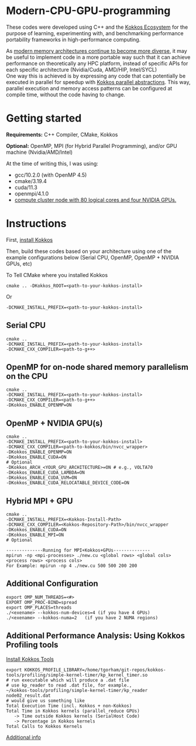# Modern-CPU-GPU-programming
These codes were developed using C++ and the [Kokkos Ecosystem](https://kokkos.org/) for the purpose 
of learning, experimenting with, and benchmarking performance portability frameworks in high-performance computing. 

As [modern memory architectures continue to become more
diverse](https://github.com/tommygorham/modern-cpu-gpu-programming/wiki/Heterogenous-Architectures#top500-comparison-november-2011---november-2021),
it may be useful to implement code in a more portable way such that it can achieve performance on theoretically any HPC platform,
instead of specific APIs for each specific architecture (Nvidia/Cuda, AMD/HIP, Intel/SYCL)   
One way this is achieved is by expressing any code that can potentially be executed in parallel for speedup with [Kokkos parallel
abstractions](https://kokkos.github.io/kokkos-core-wiki/API/core/ParallelDispatch.html). 
This way, parallel execution and memory access patterns can be configured at compile time, without the code having to
change.

# Getting started 
**Requirements:** C++ Compiler, CMake, Kokkos

**Optional:** OpenMP, MPI (for Hybrid Parallel Programming), and/or GPU machine (Nvidia/AMD/Intel) 

At the time of writing this, I was using: 
* gcc/10.2.0 (with OpenMP 4.5)
* cmake/3.19.4
* cuda/11.3
* openmpi/4.1.0
* [compute cluster node with 80 logical cores and four NVIDIA GPUs.](https://wiki.simcenter.utc.edu/doku.php/clusters:firefly)

# Instructions
First, [install Kokkos](https://kokkos.org/kokkos-core-wiki/get-started/building-from-source.html#configuring-and-building-kokkos)

Then, build these codes based on your architecture using one of the example configurations below (Serial CPU, OpenMP,
OpenMP + NVIDIA GPUs, etc)

To Tell CMake where you installed Kokkos 
```
cmake .. -DKokkos_ROOT=<path-to-your-kokkos-install>
```
Or
```
-DCMAKE_INSTALL_PREFIX=<path-to-your-kokkos-install>
```

## Serial CPU   
```
cmake .. 
-DCMAKE_INSTALL_PREFIX=<path-to-your-kokkos-install>
-DCMAKE_CXX_COMPILER=<path-to-g++> 
```

## OpenMP for on-node shared memory parallelism on the CPU
```
cmake .. 
-DCMAKE_INSTALL_PREFIX=<path-to-your-kokkos-install>
-DCMAKE_CXX_COMPILER=<path-to-g++> 
-DKokkos_ENABLE_OPENMP=ON 
```

## OpenMP + NVIDIA GPU(s) 
```
cmake .. 
-DCMAKE_INSTALL_PREFIX=<path-to-your-kokkos-install>
-DCMAKE_CXX_COMPILER=<path-to-kokkos/bin/nvcc_wrapper> 
-DKokkos_ENABLE_OPENMP=ON 
-DKokkos_ENABLE_CUDA=ON
# Optional 
-DKokkos_ARCH_<YOUR_GPU_ARCHITECTURE>=ON # e.g., VOLTA70
-DKokkos_ENABLE_CUDA_LAMBDA=ON
-DKokkos_ENABLE_CUDA_UVM=ON
-DKokkos_ENABLE_CUDA_RELOCATABLE_DEVICE_CODE=ON 
```
## Hybrid MPI + GPU
```
cmake .. 
-DCMAKE_INSTALL_PREFIX=<Kokkos-Install-Path> 
-DCMAKE_CXX_COMPILER=<Kokkos-Repository-Path>/bin/nvcc_wrapper 
-DKokkos_ENABLE_CUDA=ON 
-DKokkos_ENABLE_MPI=ON
# Optional 

--------------Running for MPI+Kokkos+GPUs--------------
mpirun -np <mpi-processes> ./new.cu <global rows> <global cols> <process rows> <process cols>
For Example: mpirun -np 4 ./new.cu 500 500 200 200
```

## Additional Configuration 
```
export OMP_NUM_THREADS=<#> 
EXPORT OMP_PROC-BIND=spread
export OMP_PLACES=threads
./<exename> --kokkos-num-devices=4 (if you have 4 GPUs)
./<exename> --kokkos-numa=2   (if you have 2 NUMA regions)
```

## Additional Performance Analysis: Using Kokkos Profiling tools 
[Install Kokkos Tools](https://github.com/kokkos/kokkos-tools)
```
export KOKKOS_PROFILE_LIBRARY=/home/tgorham/git-repos/kokkos-tools/profiling/simple-kernel-timer/kp_kernel_timer.so
# run executable which will produce a .dat file
# use kp_reader to read .dat file, for example., 
~/kokkos-tools/profiling/simple-kernel-timer/kp_reader node02_result.dat
# would give us something like 
Total Execution Time (incl. Kokkos + non-Kokkos)
Total Time in Kokkos kernels (parallel_reduce GPUs)
   -> Time outside Kokkos kernels (SerialHost Code)
   -> Percentage in Kokkos kernels
Total Calls to Kokkos Kernels
```

[Additional info](https://github.com/tommygorham/modern-cpu-gpu-programming/wiki) 
